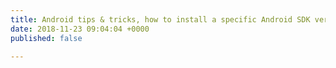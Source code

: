 ```yaml
---
title: Android tips & tricks, how to install a specific Android SDK version
date: 2018-11-23 09:04:04 +0000
published: false

---
```

